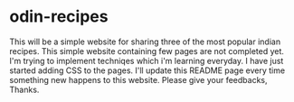 # odin-recipes
This will be a simple website for sharing three of the most popular indian recipes.
This simple website containing few pages are not completed yet. I'm trying to implement techniqes which i'm learning everyday.
I have just started adding CSS to the pages. I'll update  this README page every time something new happens to this website. 
 Please give your feedbacks, Thanks.

